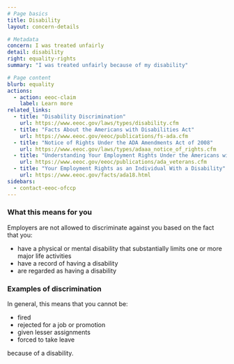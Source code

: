 ```yaml
---
# Page basics
title: Disability
layout: concern-details

# Metadata
concern: I was treated unfairly
detail: disability
right: equality-rights
summary: "I was treated unfairly because of my disability"

# Page content
blurb: equality
actions:
  - action: eeoc-claim
    label: Learn more
related_links:
  - title: "Disability Discrimination"
    url: https://www.eeoc.gov/laws/types/disability.cfm
  - title: "Facts About the Americans with Disabilities Act"
    url: https://www.eeoc.gov/eeoc/publications/fs-ada.cfm
  - title: "Notice of Rights Under the ADA Amendments Act of 2008"
    url: https://www.eeoc.gov/laws/types/adaaa_notice_of_rights.cfm
  - title: "Understanding Your Employment Rights Under the Americans with Disabilities Act: A Guide for Veterans"
    url: https://www.eeoc.gov/eeoc/publications/ada_veterans.cfm
  - title: "Your Employment Rights as an Individual With a Disability"
    url: https://www.eeoc.gov/facts/ada18.html
sidebars:
  - contact-eeoc-ofccp
---
```


### What this means for you

Employers are not allowed to discriminate against you based on the fact that you:

- have a physical or mental disability that substantially limits one or more major life activities
- have a record of having a disability
- are regarded as having a disability

### Examples of discrimination

In general, this means that you cannot be:

- fired
- rejected for a job or promotion
- given lesser assignments
- forced to take leave

because of a disability.
